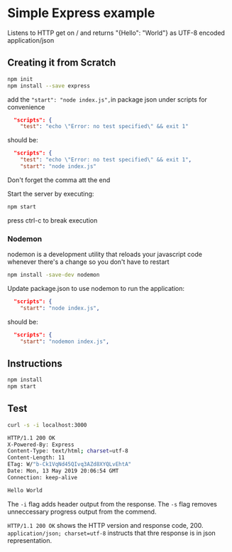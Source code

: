 # Simple Express example

Listens to HTTP get on / and returns "{Hello": "World"} as UTF-8 encoded application/json

## Creating it from Scratch

```sh
npm init
npm install --save express
```

add the `"start": "node index.js",`in package json under scripts for convenience

```json
  "scripts": {
    "test": "echo \"Error: no test specified\" && exit 1"
```

should be:

```json
  "scripts": {
    "test": "echo \"Error: no test specified\" && exit 1",
    "start": "node index.js"
```

Don't forget the comma att the end

Start the server by executing:

```sh
npm start
```

press ctrl-c to break execution

### Nodemon

nodemon is a development utility that reloads your javascript code whenever there's a change so you don't have to restart

```sh
npm install -save-dev nodemon
```

Update package.json to use nodemon to run the application:

```json
  "scripts": {
    "start": "node index.js",
```

should be:

```json
  "scripts": {
    "start": "nodemon index.js",
```


## Instructions

```bash
npm install
npm start
```

## Test

```sh
curl -s -i localhost:3000

HTTP/1.1 200 OK
X-Powered-By: Express
Content-Type: text/html; charset=utf-8
Content-Length: 11
ETag: W/"b-Ck1VqNd45QIvq3AZd8XYQLvEhtA"
Date: Mon, 13 May 2019 20:06:54 GMT
Connection: keep-alive

Hello World
```

The `-i` flag adds header output from the response.
The `-s` flag removes unneccessary progress output from the commend.

`HTTP/1.1 200 OK` shows the HTTP version and response code, 200.
`application/json; charset=utf-8` instructs that thre response is in json representation.
